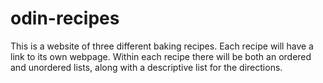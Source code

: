# odin-recipes
This is a website of three different baking recipes. Each recipe will have a link to its own webpage. Within each recipe there will be both an ordered and unordered lists, along with a descriptive list for the directions.
